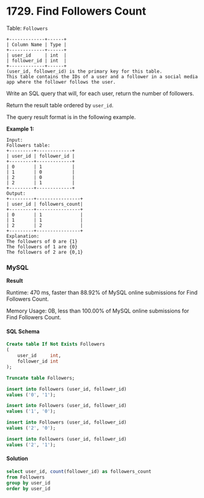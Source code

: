 # 1729. Find Followers Count

Table: `Followers`

```
+-------------+------+
| Column Name | Type |
+-------------+------+
| user_id     | int  |
| follower_id | int  |
+-------------+------+
(user_id, follower_id) is the primary key for this table.
This table contains the IDs of a user and a follower in a social media app where the follower follows the user.
```

Write an SQL query that will, for each user, return the number of followers.

Return the result table ordered by `user_id`.

The query result format is in the following example.

**Example 1:**

```
Input: 
Followers table:
+---------+-------------+
| user_id | follower_id |
+---------+-------------+
| 0       | 1           |
| 1       | 0           |
| 2       | 0           |
| 2       | 1           |
+---------+-------------+
Output:
+---------+----------------+
| user_id | followers_count|
+---------+----------------+
| 0       | 1              |
| 1       | 1              |
| 2       | 2              |
+---------+----------------+
Explanation:
The followers of 0 are {1}
The followers of 1 are {0}
The followers of 2 are {0,1}
```

### MySQL <a href="#javascript" id="javascript"></a>

**Result**

Runtime: 470 ms, faster than 88.92% of MySQL online submissions for Find Followers Count.

Memory Usage: 0B, less than 100.00% of MySQL online submissions for Find Followers Count.

#### SQL Schema

```sql
Create table If Not Exists Followers
(
    user_id     int,
    follower_id int
);

Truncate table Followers;

insert into Followers (user_id, follower_id)
values ('0', '1');

insert into Followers (user_id, follower_id)
values ('1', '0');

insert into Followers (user_id, follower_id)
values ('2', '0');

insert into Followers (user_id, follower_id)
values ('2', '1');
```

#### Solution <a href="#javascript" id="javascript"></a>

```sql
select user_id, count(follower_id) as followers_count
from Followers
group by user_id
order by user_id
```
